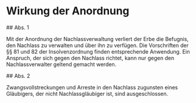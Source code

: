# Wirkung der Anordnung



\#\# Abs. 1

 Mit der Anordnung der Nachlassverwaltung verliert der Erbe die Befugnis, den Nachlass zu verwalten und über ihn zu verfügen. Die Vorschriften der §§ 81 und 82 der Insolvenzordnung finden entsprechende Anwendung. Ein Anspruch, der sich gegen den Nachlass richtet, kann nur gegen den Nachlassverwalter geltend gemacht werden.

\#\# Abs. 2

 Zwangsvollstreckungen und Arreste in den Nachlass zugunsten eines Gläubigers, der nicht Nachlassgläubiger ist, sind ausgeschlossen. 

